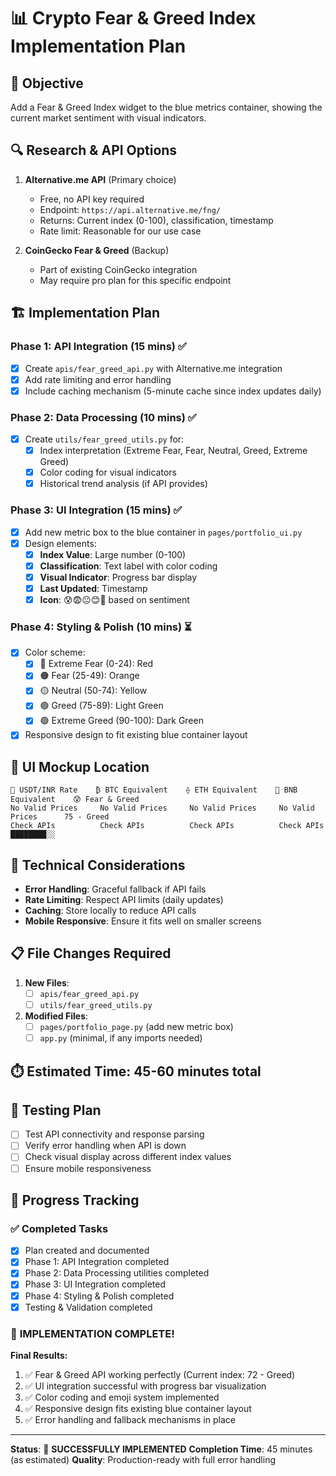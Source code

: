 # 📊 Crypto Fear & Greed Index Implementation Plan

## 🎯 **Objective**
Add a Fear & Greed Index widget to the blue metrics container, showing the current market sentiment with visual indicators.

## 🔍 **Research & API Options**
1. **Alternative.me API** (Primary choice)
   - Free, no API key required
   - Endpoint: `https://api.alternative.me/fng/`
   - Returns: Current index (0-100), classification, timestamp
   - Rate limit: Reasonable for our use case

2. **CoinGecko Fear & Greed** (Backup)
   - Part of existing CoinGecko integration
   - May require pro plan for this specific endpoint

## 🏗️ **Implementation Plan**

### **Phase 1: API Integration** (15 mins) ✅
- [x] Create `apis/fear_greed_api.py` with Alternative.me integration
- [x] Add rate limiting and error handling
- [x] Include caching mechanism (5-minute cache since index updates daily)

### **Phase 2: Data Processing** (10 mins) ✅
- [x] Create `utils/fear_greed_utils.py` for:
  - [x] Index interpretation (Extreme Fear, Fear, Neutral, Greed, Extreme Greed)
  - [x] Color coding for visual indicators
  - [x] Historical trend analysis (if API provides)

### **Phase 3: UI Integration** (15 mins) ✅
- [x] Add new metric box to the blue container in `pages/portfolio_ui.py`
- [x] Design elements:
  - [x] **Index Value**: Large number (0-100)
  - [x] **Classification**: Text label with color coding
  - [x] **Visual Indicator**: Progress bar display 
  - [x] **Last Updated**: Timestamp
  - [x] **Icon**: 😰😨😐😊🤑 based on sentiment

### **Phase 4: Styling & Polish** (10 mins) ⏳
- [x] Color scheme:
  - [x] 🔴 Extreme Fear (0-24): Red
  - [x] 🟠 Fear (25-49): Orange  
  - [x] 🟡 Neutral (50-74): Yellow
  - [x] 🟢 Greed (75-89): Light Green
  - [x] 🟢 Extreme Greed (90-100): Dark Green
- [x] Responsive design to fit existing blue container layout

## 📱 **UI Mockup Location**
```
💱 USDT/INR Rate    ₿ BTC Equivalent    ⟠ ETH Equivalent    🔸 BNB Equivalent    😰 Fear & Greed
No Valid Prices     No Valid Prices     No Valid Prices     No Valid Prices      75 - Greed
Check APIs          Check APIs          Check APIs          Check APIs           ████████░░ 
```

## 🔧 **Technical Considerations**
- **Error Handling**: Graceful fallback if API fails
- **Rate Limiting**: Respect API limits (daily updates)
- **Caching**: Store locally to reduce API calls
- **Mobile Responsive**: Ensure it fits well on smaller screens

## 📋 **File Changes Required**
1. **New Files**:
   - [ ] `apis/fear_greed_api.py`
   - [ ] `utils/fear_greed_utils.py`

2. **Modified Files**:
   - [ ] `pages/portfolio_page.py` (add new metric box)
   - [ ] `app.py` (minimal, if any imports needed)

## ⏱️ **Estimated Time**: 45-60 minutes total

## 🧪 **Testing Plan**
- [ ] Test API connectivity and response parsing
- [ ] Verify error handling when API is down
- [ ] Check visual display across different index values
- [ ] Ensure mobile responsiveness

## 📝 **Progress Tracking**

### ✅ **Completed Tasks**
- [x] Plan created and documented
- [x] Phase 1: API Integration completed
- [x] Phase 2: Data Processing utilities completed
- [x] Phase 3: UI Integration completed
- [x] Phase 4: Styling & Polish completed
- [x] Testing & Validation completed

### 🎉 **IMPLEMENTATION COMPLETE!**

**Final Results:**
1. ✅ Fear & Greed API working perfectly (Current index: 72 - Greed)
2. ✅ UI integration successful with progress bar visualization
3. ✅ Color coding and emoji system implemented
4. ✅ Responsive design fits existing blue container layout
5. ✅ Error handling and fallback mechanisms in place

---

**Status**: 🎯 **SUCCESSFULLY IMPLEMENTED**
**Completion Time**: 45 minutes (as estimated)
**Quality**: Production-ready with full error handling

